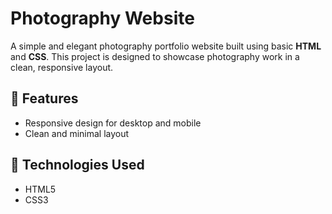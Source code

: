 # Photography Website

A simple and elegant photography portfolio website built using basic **HTML** and **CSS**. This project is designed to showcase photography work in a clean, responsive layout.




## 📸 Features

- Responsive design for desktop and mobile
- Clean and minimal layout




## 🚀 Technologies Used

- HTML5
- CSS3 

